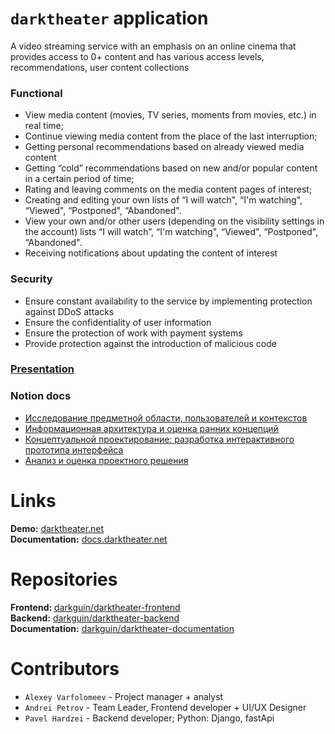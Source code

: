 # `darktheater` application

A video streaming service with an emphasis on an online cinema that provides access to 0+ content and has various access levels, recommendations, user content collections

### Functional

- View media content (movies, TV series, moments from movies, etc.) in real time;
- Continue viewing media content from the place of the last interruption;
- Getting personal recommendations based on already viewed media content
- Getting “cold” recommendations based on new and/or popular content in a certain period of time;
- Rating and leaving comments on the media content pages of interest;
- Creating and editing your own lists of “I will watch", “I'm watching", “Viewed", “Postponed", “Abandoned".
- View your own and/or other users (depending on the visibility settings in the account) lists “I will watch”, “I'm watching", “Viewed", “Postponed", “Abandoned".
- Receiving notifications about updating the content of interest

### Security

- Ensure constant availability to the service by implementing protection against DDoS attacks
- Ensure the confidentiality of user information
- Ensure the protection of work with payment systems
- Provide protection against the introduction of malicious code

### [Presentation](https://www.canva.com/design/DAFTssuMNPo/xOmdt317y1sFkZG7OkUiWQ/edit?utm_content=DAFTssuMNPo&utm_campaign=designshare&utm_medium=link2&utm_source=sharebutton)

### Notion docs
- [Исследование предметной области, пользователей и контекстов](https://factual-gander-26d.notion.site/485d5807def0436ea66ce5edc0838039)<br/>
- [Информационная архитектура и оценка ранних концепций](https://factual-gander-26d.notion.site/cc7d97af131b437290fa85ca56a65f78)<br/>
- [Концептуальной проектирование: разработка интерактивного прототипа интерфейса](https://factual-gander-26d.notion.site/b4fd23663ba64e5186a0487068fae182)<br/>
- [Анализ и оценка проектного решения](https://factual-gander-26d.notion.site/f7a131794696477aafaec56fb2622ff4)<br/>

# Links
**Demo:** [darktheater.net](https://darktheater.net) <br/>
**Documentation:** [docs.darktheater.net](https://docs.darktheater.net)

# Repositories
**Frontend:** [darkguin/darktheater-frontend](https://github.com/darkguin/darktheater-frontend) <br/>
**Backend:** [darkguin/darktheater-backend](https://github.com/darkguin/darktheater-backend) <br/>
**Documentation:** [darkguin/darktheater-documentation](https://github.com/darkguin/darktheater-documentation)

# Contributors
- `Alexey Varfolomeev` - Project manager + analyst
- `Andrei Petrov` - Team Leader, Frontend developer +  UI/UX Designer
- `Pavel Hardzei` - Backend developer; Python: Django, fastApi 
